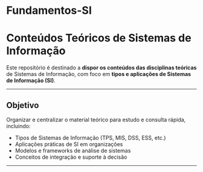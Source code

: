 # Fundamentos-SI

# Conteúdos Teóricos de Sistemas de Informação

Este repositório é destinado a **dispor os conteúdos das disciplinas teóricas** de Sistemas de Informação, com foco em **tipos e aplicações de Sistemas de Informação (SI)**.

---

## Objetivo

Organizar e centralizar o material teórico para estudo e consulta rápida, incluindo:

- Tipos de Sistemas de Informação (TPS, MIS, DSS, ESS, etc.)
- Aplicações práticas de SI em organizações
- Modelos e frameworks de análise de sistemas
- Conceitos de integração e suporte à decisão

---


